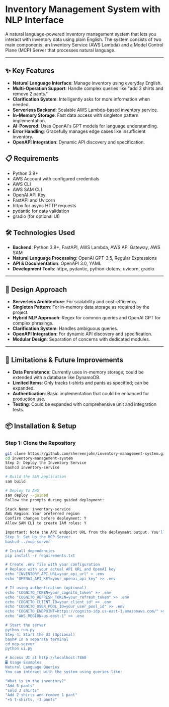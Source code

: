 # Inventory Management System with NLP Interface

A natural language-powered inventory management system that lets you interact with inventory data using plain English. The system consists of two main components: an Inventory Service (AWS Lambda) and a Model Control Plane (MCP) Server that processes natural language.


---

## ✨ Key Features

- **Natural Language Interface**: Manage inventory using everyday English.
- **Multi-Operation Support**: Handle complex queries like "add 3 shirts and remove 2 pants."
- **Clarification System**: Intelligently asks for more information when needed.
- **Serverless Backend**: Scalable AWS Lambda-based inventory service.
- **In-Memory Storage**: Fast data access with singleton pattern implementation.
- **AI-Powered**: Uses OpenAI's GPT models for language understanding.
- **Error Handling**: Gracefully manages edge cases like insufficient inventory.
- **OpenAPI Integration**: Dynamic API discovery and specification.


## 📋 Requirements

- Python 3.9+
- AWS Account with configured credentials
- AWS CLI
- AWS SAM CLI
- OpenAI API Key
- FastAPI and Uvicorn
- httpx for async HTTP requests
- pydantic for data validation
- gradio (for optional UI)

## 🛠️ Technologies Used

- **Backend**: Python 3.9+, FastAPI, AWS Lambda, AWS API Gateway, AWS SAM
- **Natural Language Processing**: OpenAI GPT-3.5, Regular Expressions
- **API & Documentation**: OpenAPI 3.0, YAML
- **Development Tools**: httpx, pydantic, python-dotenv, uvicorn, gradio

---

## 🧠 Design Approach

- **Serverless Architecture**: For scalability and cost-efficiency.
- **Singleton Pattern**: For in-memory data storage as required by the project.
- **Hybrid NLP Approach**: Regex for common queries and OpenAI GPT for complex phrasings.
- **Clarification System**: Handles ambiguous queries.
- **OpenAPI Integration**: For dynamic API discovery and specification.
- **Modular Design**: Separation of concerns with dedicated modules.

---

## 📝 Limitations & Future Improvements

- **Data Persistence**: Currently uses in-memory storage; could be extended with a database like DynamoDB.
- **Limited Items**: Only tracks t-shirts and pants as specified; can be expanded.
- **Authentication**: Basic implementation that could be enhanced for production use.
- **Testing**: Could be expanded with comprehensive unit and integration tests.

## 📦 Installation & Setup

### Step 1: Clone the Repository

```bash
git clone https://github.com/shereenjohn/inventory-management-system.git
cd inventory-management-system
Step 2: Deploy the Inventory Service
bashcd inventory-service

# Build the SAM application
sam build

# Deploy to AWS
sam deploy --guided
Follow the prompts during guided deployment:

Stack Name: inventory-service
AWS Region: Your preferred region
Confirm changes before deployment: Y
Allow SAM CLI to create IAM roles: Y

Important: Note the API endpoint URL from the deployment output. You'll need this for the MCP server.
Step 3: Set Up the MCP Server
bashcd ../mcp-server

# Install dependencies
pip install -r requirements.txt

# Create .env file with your configuration
# Replace with your actual API URL and OpenAI key
echo "INVENTORY_API_URL=your_api_url" > .env
echo "OPENAI_API_KEY=your_openai_api_key" >> .env

# If using authentication (optional)
echo "COGNITO_TOKEN=your_cognito_token" >> .env
echo "COGNITO_REFRESH_TOKEN=your_refresh_token" >> .env
echo "COGNITO_CLIENT_ID=your_client_id" >> .env
echo "COGNITO_USER_POOL_ID=your_user_pool_id" >> .env
echo "COGNITO_ENDPOINT=https://cognito-idp.us-east-1.amazonaws.com/" >> .env
echo "AWS_REGION=us-east-1" >> .env

# Start the server
python run.py
Step 4: Start the UI (Optional)
bash# In a separate terminal
cd mcp-server
python ui.py

# Access UI at http://localhost:7860
🖥️ Usage Examples
Natural Language Queries
You can interact with the system using queries like:

"What is in the inventory?"
"Add 5 pants"
"sold 3 shirts"
"Add 2 shirts and remove 1 pant"
"+5 t-shirts, -3 pants"


